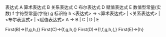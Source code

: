 表达式 A
算术表达式 B
关系表达式 C
布尔表达式 D
赋值表达式 E
数值型常量(实数)		f
字符型常量(字符)		g
标识符		        h
<表达式> -> <算术表达式> | <关系表达式> | <布尔表达式> | <赋值表达式>
A -> B | C | D | E

First(B)->{f,g,h,(}
First(C)->{f,g,h,(}
First(D)->{!,f,g,h,(,}
First(E)->{h}

